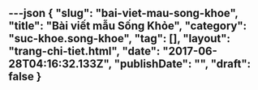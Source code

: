 ---json
{
    "slug": "bai-viet-mau-song-khoe",
    "title": "Bài viết mẫu Sống Khỏe",
    "category": "suc-khoe.song-khoe",
    "tag": [],
    "layout": "trang-chi-tiet.html",
    "date": "2017-06-28T04:16:32.133Z",
    "publishDate": "",
    "draft": false
}
---
